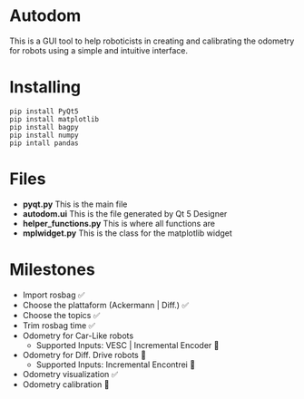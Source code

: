 # Autodom

This is a GUI tool to help roboticists in creating and calibrating the odometry for robots using a simple and intuitive interface.

# Installing

```
pip install PyQt5
pip install matplotlib
pip install bagpy
pip install numpy
pip intall pandas
```

# Files

* **pyqt.py** This is the main file
* **autodom.ui** This is the file generated by Qt 5 Designer
* **helper_functions.py** This is where all functions are
* **mplwidget.py** This is the class for the matplotlib widget

# Milestones
* Import rosbag :white_check_mark:
* Choose the plattaform (Ackermann | Diff.) :white_check_mark:
* Choose the topics :white_check_mark:
* Trim rosbag time :white_check_mark:
* Odometry for Car-Like robots
  * Supported Inputs: VESC | Incremental Encoder :black_square_button:
* Odometry for Diff. Drive robots :black_square_button:
  * Supported Inputs: Incremental Encontrei :black_square_button:
* Odometry visualization :white_check_mark:
* Odometry calibration :black_square_button:
